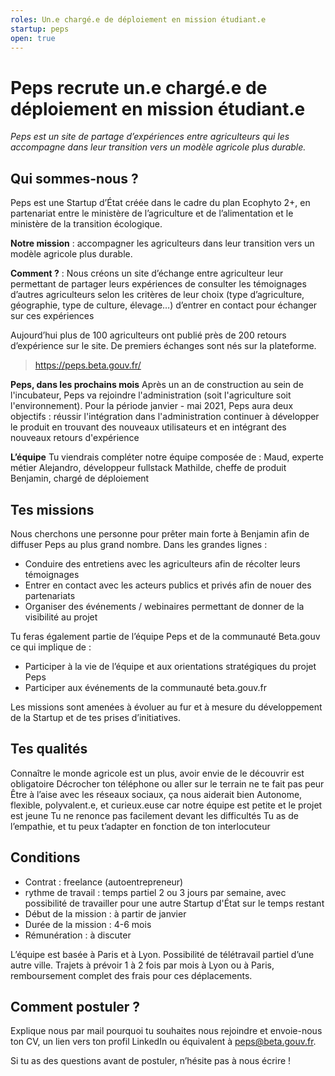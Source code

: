 ```yaml
---
roles: Un.e chargé.e de déploiement en mission étudiant.e
startup: peps
open: true
---
```


# Peps recrute un.e chargé.e de déploiement en mission étudiant.e

_Peps est un site de partage d’expériences entre agriculteurs qui les accompagne dans leur transition vers un modèle agricole plus durable._

## Qui sommes-nous ?
Peps est une Startup d’État créée dans le cadre du plan Ecophyto 2+, en partenariat entre le ministère de l’agriculture et de l’alimentation et le ministère de la transition écologique.

**Notre mission** : accompagner les agriculteurs dans leur transition vers un modèle agricole plus durable.

**Comment ?** : 
Nous créons un site d’échange entre agriculteur leur permettant 
de partager leurs expériences
de consulter les témoignages d’autres agriculteurs selon les critères de leur choix (type d’agriculture, géographie, type de culture, élevage…)
d’entrer en contact pour échanger sur ces expériences

Aujourd’hui plus de 100 agriculteurs ont publié près de 200 retours d’expérience sur le site. De premiers échanges sont nés sur la plateforme.
> https://peps.beta.gouv.fr/ 

**Peps, dans les prochains mois**
Après un an de construction au sein de l'incubateur, Peps va rejoindre l'administration (soit l'agriculture soit l'environnement). Pour la période janvier - mai 2021, Peps aura deux objectifs :
réussir l'intégration dans l'administration
continuer à développer le produit en trouvant des nouveaux utilisateurs et en intégrant des nouveaux retours d'expérience

**L’équipe**
Tu viendrais compléter notre équipe composée de :
Maud, experte métier
Alejandro, développeur fullstack
Mathilde, cheffe de produit
Benjamin, chargé de déploiement


## Tes missions
Nous cherchons une personne pour prêter main forte à Benjamin afin de diffuser Peps au plus grand nombre. Dans les grandes lignes :
- Conduire des entretiens avec les agriculteurs afin de récolter leurs témoignages
- Entrer en contact avec les acteurs publics et privés afin de nouer des partenariats
- Organiser des événements / webinaires permettant de donner de la visibilité au projet

Tu feras également partie de l’équipe Peps et de la communauté Beta.gouv ce qui implique de :
- Participer à la vie de l’équipe et aux orientations stratégiques du projet Peps
- Participer aux événements de la communauté beta.gouv.fr 

Les missions sont amenées à évoluer au fur et à mesure du développement de la Startup et de tes prises d’initiatives. 

## Tes qualités
Connaître le monde agricole est un plus, avoir envie de le découvrir est obligatoire
Décrocher ton téléphone ou aller sur le terrain ne te fait pas peur 
Être à l’aise avec les réseaux sociaux, ça nous aiderait bien 
Autonome, flexible, polyvalent.e, et curieux.euse car notre équipe est petite et le projet est jeune
Tu ne renonce pas facilement devant les difficultés
Tu as de l’empathie, et tu peux t’adapter en fonction de ton interlocuteur


## Conditions

- Contrat : freelance (autoentrepreneur)
- rythme de travail : temps partiel 2 ou 3 jours par semaine, avec possibilité de travailler pour une autre Startup d'État sur le temps restant 
- Début de la mission : à partir de janvier
- Durée de la mission : 4-6 mois 
- Rémunération : à discuter

L’équipe est basée à Paris et à Lyon. Possibilité de télétravail partiel d’une autre ville. Trajets à prévoir 1 à 2 fois par mois à Lyon ou à Paris, remboursement complet des frais pour ces déplacements. 

## Comment postuler ?
Explique nous par mail pourquoi tu souhaites nous rejoindre et envoie-nous ton CV, un lien vers ton profil LinkedIn ou équivalent à [peps@beta.gouv.fr](mailto:peps@beta.gouv.fr).

Si tu as des questions avant de postuler, n’hésite pas à nous écrire !

